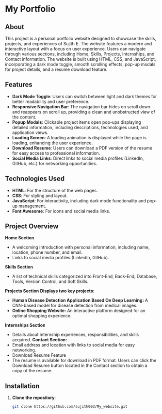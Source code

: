 # My Portfolio

## About

This project is a personal portfolio website designed to showcase the skills, projects, and experiences of Sujith E. The website features a modern and interactive layout with a focus on user experience. Users can navigate through various sections, including Home, Skills, Projects, Internships, and Contact information. The website is built using HTML, CSS, and JavaScript, incorporating a dark mode toggle, smooth scrolling effects, pop-up modals for project details, and a resume download feature.

## Features

- **Dark Mode Toggle**: Users can switch between light and dark themes for better readability and user preference.
- **Responsive Navigation Bar**: The navigation bar hides on scroll down and reappears on scroll up, providing a clean and unobstructed view of the content.
- **Popup Modals**: Clickable project items open pop-ups displaying detailed information, including descriptions, technologies used, and application views.
- **Loading Screen**: A loading animation is displayed while the page is loading, enhancing the user experience.
- **Download Resume**: Users can download a PDF version of the resume for easy access to professional information.
- **Social Media Links**: Direct links to social media profiles (LinkedIn, GitHub, etc.) for networking opportunities.

## Technologies Used

- **HTML**: For the structure of the web pages.
- **CSS**: For styling and layout.
- **JavaScript**: For interactivity, including dark mode functionality and pop-up management.
- **Font Awesome**: For icons and social media links.

## Project Overview
**Home Section**
- A welcoming introduction with personal information, including name, location, phone number, and email.
- Links to social media profiles (LinkedIn, GitHub).

**Skills Section**
- A list of technical skills categorized into Front-End, Back-End, Database, Tools, Version Control, and Soft Skills.

**Projects Section**
**Displays two key projects:**
- **Human Disease Detection Application Based On Deep Learning:** A CNN-based model for disease detection from medical images.
- **Online Shopping Website:** An interactive platform designed for an optimal shopping experience.

**Internships Section**
- Details about internship experiences, responsibilities, and skills acquired.
**Contact Section:**
- Email address and location with links to social media for easy networking.
- Download Resume Feature
- The resume is available for download in PDF format. Users can click the Download Resume button located in the Contact section to obtain a copy of the resume.

## Installation

1. **Clone the repository**:
   ```bash
   git clone https://github.com/sujith003/My_website.git
